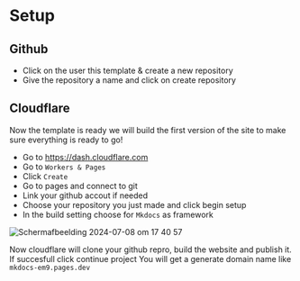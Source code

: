 # Setup

## Github
- Click on the user this template & create a new repository
- Give the repository a name and click on create repository

## Cloudflare
Now the template is ready we will build the first version of the site to make sure everything is ready to go!
- Go to https://dash.cloudflare.com
- Go to `Workers & Pages`
- Click `Create`
- Go to pages and connect to git
- Link your github accout if needed
- Choose your repository you just made and click begin setup
- In the build setting choose for `Mkdocs` as framework

![Scherm­afbeelding 2024-07-08 om 17 40 57](https://github.com/svenvg93/mkdocs-material-starter/assets/4511676/c64915c5-cf09-43cf-97ec-c2c686806753)

Now cloudflare will clone your github repro, build the website and publish it.
If succesfull click continue project
You will get a generate domain name like `mkdocs-em9.pages.dev`
